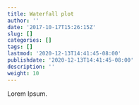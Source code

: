 ```yaml
---
title: Waterfall plot
author: ''
date: '2017-10-17T15:26:15Z'
slug: []
categories: []
tags: []
lastmod: '2020-12-13T14:41:45-08:00'
publishdate: '2020-12-13T14:41:45-08:00'
description: ''
weight: 10
---
```


Lorem Ipsum.
